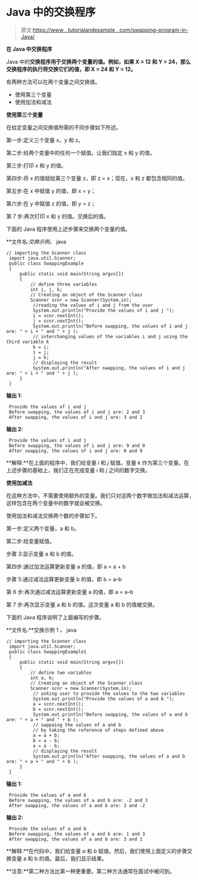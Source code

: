 # Java 中的交换程序

> 原文:[https://www . tutorialandexample . com/swapping-program-in-Java/](https://www.tutorialandexample.com/swapping-program-in-java/)

**在 Java 中交换程序**

Java 中的**交换程序用于交换两个变量的值。例如，如果 X = 12 和 Y = 24，那么交换程序的执行将交换它们的值，即 X = 24 和 Y = 12。**

有两种方法可以在两个变量之间交换值。

*   使用第三个变量
*   使用加法和减法

**使用第三个变量**

在给定变量之间交换值所需的不同步骤如下所述。

第一步:定义三个变量 x，y 和 z。

第二步:给两个变量中的任何一个赋值。让我们指定 x 和 y 的值。

第三步:打印 x 和 y 的值。

第四步:将 x 的值赋给第三个变量 z，即 z = x；现在，x 和 z 都包含相同的值。

第五步:在 x 中赋值 y 的值，即 x = y；

第六步:在 y 中赋值 z 的值，即 y = z；

第 7 步:再次打印 x 和 y 的值。交换后的值。

下面的 Java 程序使用上述步骤来交换两个变量的值。

**文件名:**交换示例*。* java

```
// importing the Scanner class
 import java.util.Scanner;
 public class SwappingExample
 {
     public static void main(String argvs[])
     {
         // define three variables
         int i, j, k;       
         // Creating an object of the Scanner class
         Scanner scnr = new Scanner(System.in); 
          //reading the values of i and j from the user
          System.out.println("Provide the values of i and j ");
          i = scnr.nextInt();
          j = scnr.nextInt();
          System.out.println("Before swapping, the values of i and j are: " + i + " and " + j );
          // interchanging values of the variables i and j using the third variable k
          k = i;
          i = j;
          j = k;
          // displaying the result
          System.out.println("After swapping, the values of i and j are: " + i + " and " + j );
     }
 } 
```

**输出 1:**

```
 Provide the values of i and j
 Before swapping, the values of i and j are: 2 and 3
 After swapping, the values of i and j are: 3 and 2 
```

**输出 2:**

```
 Provide the values of i and j
 Before swapping, the values of i and j are: 9 and 0
 After swapping, the values of i and j are: 0 and 9 
```

**解释:**在上面的程序中，我们给变量 *i* 和 *j* 赋值。变量 *k* 作为第三个变量。在上述步骤的基础上，我们正在完成变量 *i* 和 *j* 之间的数字交换。

**使用加减法**

在这种方法中，不需要使用额外的变量。我们只对这两个数字做加法和减法运算，这样包含在两个变量中的数字就会被交换。

使用加法和减法交换两个数的步骤如下。

第一步:定义两个变量，a 和 b。

第二步:给变量赋值。

步骤 3:显示变量 a 和 b 的值。

第四步:通过加法运算更新变量 a 的值，即 a = a + b

步骤 5:通过减法运算更新变量 b 的值，即 b = a–b

第 6 步:再次通过减法运算更新变量 a 的值，即 a = a–b

第 7 步:再次显示变量 a 和 b 的值。这次变量 a 和 b 的值被交换。

下面的 Java 程序说明了上面编写的步骤。

**文件名:**交换示例 1 *。* java

```
// importing the Scanner class
 import java.util.Scanner;
 public class SwappingExample1
 {
     public static void main(String argvs[])
     {
         // define two variables
         int a, b;
         // Creating an object of the Scanner class
         Scanner scnr = new Scanner(System.in); 
          // asking user to provide the values to the two variables
          System.out.println("Provide the values of a and b ");
          a = scnr.nextInt();
          b = scnr.nextInt();
          System.out.println("Before swapping, the values of a and b are: " + a + " and " + b );
          // swppaing the values of a and b
          // by taking the reference of steps defined above
          a = a + b;
          b = a - b;
          a = a - b;
          // displaying the result
          System.out.println("After swapping, the values of a and b are: " + a + " and " + b );
     }
 } 
```

**输出 1:**

```
 Provide the values of a and b
 Before swapping, the values of a and b are: -2 and 3
 After swapping, the values of a and b are: 3 and -2 
```

**输出 2:**

```
 Provide the values of a and b
 Before swapping, the values of a and b are: 1 and 3
 After swapping, the values of a and b are: 3 and 1 
```

**解释:**在代码中，我们给变量 *a* 和 *b* 赋值。然后，我们使用上面定义的步骤交换变量 a 和 b 的值。最后，我们显示结果。

**注意:**第二种方法比第一种更重要。第二种方法通常在面试中被问到。